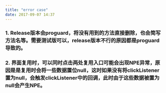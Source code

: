 ```yaml
---
title: "error case"
date: 2017-09-07 14:37
---
```


### 1. Release版本会proguard，将没有用到的方法直接删除，也会简写方法名等。需要测试版可以，release版本不行的原因都是proguard导致的。

### 2. 界面复用时，可以同时点击两处复用入口可能会出现NPE异常，原因是是复用时会将一些数据置位null，这时如果没有将clickListener置为null，会触发clickListener中的回调，此时由于这些数据被置为null会产生NPE。